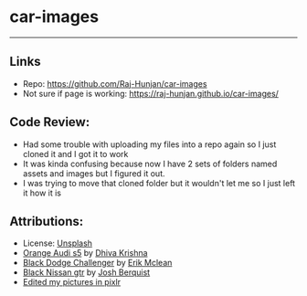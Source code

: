 # car-images
---
## Links
- Repo: https://github.com/Raj-Hunjan/car-images
- Not sure if page is working: https://raj-hunjan.github.io/car-images/

## Code Review:
- Had some trouble with uploading my files into a repo again so I just cloned it and I got it to work
- It was kinda confusing because now I have 2 sets of folders named assets and images but I figured it out.
- I was trying to move that cloned folder but it wouldn't let me so I just left it how it is

## Attributions:
- License: [Unsplash](https://unsplash.com/license)
- [Orange Audi s5](https://images.unsplash.com/photo-1504215680853-026ed2a45def?ixlib=rb-1.2.1&ixid=MnwxMjA3fDB8MHxwaG90by1wYWdlfHx8fGVufDB8fHx8&auto=format&fit=crop&w=2574&q=80) by [Dhiva Krishna](https://unsplash.com/@dhivakrishna)
- [Black Dodge Challenger](https://images.unsplash.com/photo-1598586958772-8bf368215c2a?ixid=MnwxMjA3fDB8MHxwaG90by1wYWdlfHx8fGVufDB8fHx8&ixlib=rb-1.2.1&auto=format&fit=crop&w=2574&q=80) by [Erik Mclean](https://unsplash.com/@introspectivedsgn)
- [Black Nissan gtr](https://images.unsplash.com/photo-1580274437636-1c384e59e9b5?ixid=MnwxMjA3fDB8MHxwaG90by1wYWdlfHx8fGVufDB8fHx8&ixlib=rb-1.2.1&auto=format&fit=crop&w=2160&q=80) by [Josh Berquist](https://unsplash.com/@jbdsgns)
- [Edited my pictures in pixlr](https://pixlr.com/)
